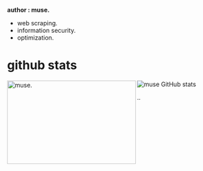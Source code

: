 **author : muse.**

- web scraping.
- information security.
- optimization.

# github stats

<p><img align="left" width='300' height='195' src="https://github-readme-stats.vercel.app/api/top-langs/?username=hpmuse&count_private=true&show_icons=true&layout=compact" alt="muse."/></p>

<img align='left'>![muse GitHub stats](https://github-readme-stats.vercel.app/api?username=hpmuse\&count_private=true&show_icons=true&rank_icon=github)</img>

..
